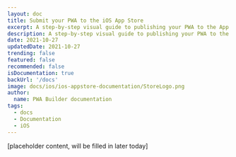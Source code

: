```yaml
---
layout: doc
title: Submit your PWA to the iOS App Store
excerpt: A step-by-step visual guide to publishing your PWA to the App Store
description: A step-by-step visual guide to publishing your PWA to the App Store
date: 2021-10-27
updatedDate: 2021-10-27
trending: false
featured: false
recommended: false
isDocumentation: true
backUrl: '/docs'
image: docs/ios/ios-appstore-documentation/StoreLogo.png
author:
  name: PWA Builder documentation
tags:
  - docs
  - Documentation
  - iOS
---
```


[placeholder content, will be filled in later today]
